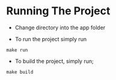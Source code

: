 # Running The Project

- Change directory into the app folder
  
- To run the project simply run

```
make run
```

- To build the project, simply run;

```
make build
```